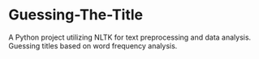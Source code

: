 # Guessing-The-Title
A Python project utilizing NLTK for text preprocessing and data analysis. Guessing titles based on word frequency analysis.

